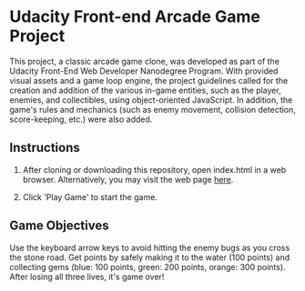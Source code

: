 # Udacity Front-end Arcade Game Project

This project, a classic arcade game clone, was developed as part of the Udacity Front-End Web Developer Nanodegree Program. With provided visual assets and a game loop engine, the project guidelines called for the creation and addition of the various in-game entities, such as the player, enemies, and collectibles, using object-oriented JavaScript. In addition, the game's rules and mechanics (such as enemy movement, collision detection, score-keeping, etc.) were also added.

## Instructions

1. After cloning or downloading this repository, open index.html in a web browser. Alternatively, you may visit the web page [here](https://abequinonez.github.io/udacity-frontend-game).

2. Click 'Play Game' to start the game.

## Game Objectives

Use the keyboard arrow keys to avoid hitting the enemy bugs as you cross the stone road. Get points by safely making it to the water (100 points) and collecting gems (blue: 100 points, green: 200 points, orange: 300 points). After losing all three lives, it's game over!
